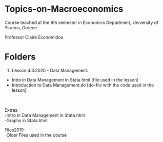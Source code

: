 # Topics-on-Macroeconomics
Course teached at the 8th semester in Economics Department, University of Piraeus, Greece

Professor Claire Economidou


Folders
=============
1. Lesson 4.3.2020 - Data Management:<br/>
* Intro in Data Management in Stata.html [file used in the lesson]<br/>
* Introduction to Data Management.do [do-file with the code used in the lesson]<br/>
 
 <br/>
 <br/>
Extras: <br/>
-Intro in Data Management in Stata.html<br/>
-Graphs in Stata.html<br/>

Files2019: <br/>
-Older Files used in the course
